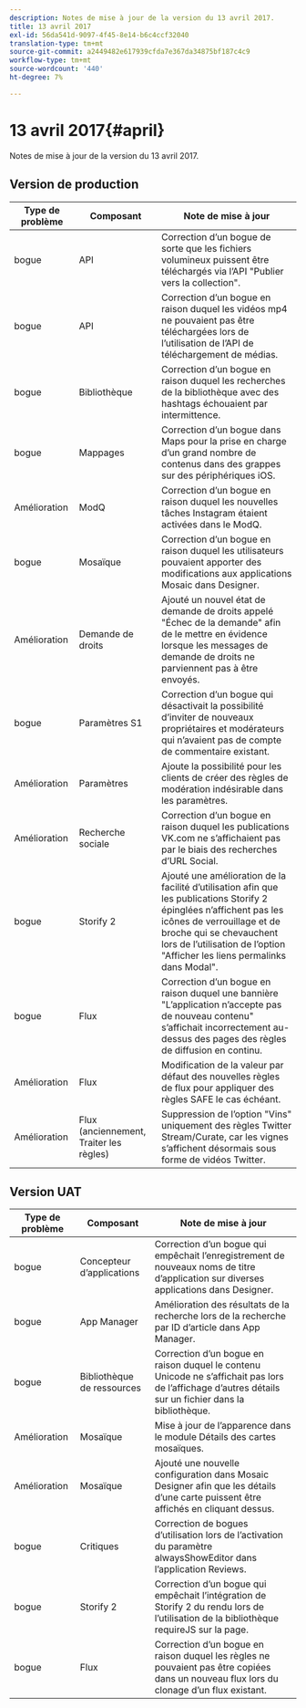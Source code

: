```yaml
---
description: Notes de mise à jour de la version du 13 avril 2017.
title: 13 avril 2017
exl-id: 56da541d-9097-4f45-8e14-b6c4ccf32040
translation-type: tm+mt
source-git-commit: a2449482e617939cfda7e367da34875bf187c4c9
workflow-type: tm+mt
source-wordcount: '440'
ht-degree: 7%

---
```


# 13 avril 2017{#april}

Notes de mise à jour de la version du 13 avril 2017.

## Version de production

| **Type de problème** | **Composant** | **Note de mise à jour** |
|---|---|---|
| bogue | API | Correction d’un bogue de sorte que les fichiers volumineux puissent être téléchargés via l’API &quot;Publier vers la collection&quot;. |
| bogue | API | Correction d’un bogue en raison duquel les vidéos mp4 ne pouvaient pas être téléchargées lors de l’utilisation de l’API de téléchargement de médias. |
| bogue | Bibliothèque | Correction d’un bogue en raison duquel les recherches de la bibliothèque avec des hashtags échouaient par intermittence. |
| bogue | Mappages | Correction d’un bogue dans Maps pour la prise en charge d’un grand nombre de contenus dans des grappes sur des périphériques iOS. |
| Amélioration | ModQ | Correction d’un bogue en raison duquel les nouvelles tâches Instagram étaient activées dans le ModQ. |
| bogue | Mosaïque | Correction d’un bogue en raison duquel les utilisateurs pouvaient apporter des modifications aux applications Mosaic dans Designer. |
| Amélioration | Demande de droits | Ajouté un nouvel état de demande de droits appelé &quot;Échec de la demande&quot; afin de le mettre en évidence lorsque les messages de demande de droits ne parviennent pas à être envoyés. |
| bogue | Paramètres S1 | Correction d’un bogue qui désactivait la possibilité d’inviter de nouveaux propriétaires et modérateurs qui n’avaient pas de compte de commentaire existant. |
| Amélioration | Paramètres | Ajoute la possibilité pour les clients de créer des règles de modération indésirable dans les paramètres. |
| Amélioration | Recherche sociale | Correction d’un bogue en raison duquel les publications VK.com ne s’affichaient pas par le biais des recherches d’URL Social. |
| bogue | Storify 2 | Ajouté une amélioration de la facilité d’utilisation afin que les publications Storify 2 épinglées n’affichent pas les icônes de verrouillage et de broche qui se chevauchent lors de l’utilisation de l’option &quot;Afficher les liens permalinks dans Modal&quot;. |
| bogue | Flux | Correction d’un bogue en raison duquel une bannière &quot;L’application n’accepte pas de nouveau contenu&quot; s’affichait incorrectement au-dessus des pages des règles de diffusion en continu. |
| Amélioration | Flux | Modification de la valeur par défaut des nouvelles règles de flux pour appliquer des règles SAFE le cas échéant. |
| Amélioration | Flux (anciennement, Traiter les règles) | Suppression de l’option &quot;Vins&quot; uniquement des règles Twitter Stream/Curate, car les vignes s’affichent désormais sous forme de vidéos Twitter. |

## Version UAT

| **Type de problème** | **Composant** | **Note de mise à jour** |
|---|---|---|
| bogue | Concepteur d’applications | Correction d’un bogue qui empêchait l’enregistrement de nouveaux noms de titre d’application sur diverses applications dans Designer. |
| bogue | App Manager | Amélioration des résultats de la recherche lors de la recherche par ID d’article dans App Manager. |
| bogue | Bibliothèque de ressources | Correction d’un bogue en raison duquel le contenu Unicode ne s’affichait pas lors de l’affichage d’autres détails sur un fichier dans la bibliothèque. |
| Amélioration | Mosaïque | Mise à jour de l’apparence dans le module Détails des cartes mosaïques. |
| Amélioration | Mosaïque | Ajouté une nouvelle configuration dans Mosaic Designer afin que les détails d’une carte puissent être affichés en cliquant dessus. |
| bogue | Critiques | Correction de bogues d’utilisation lors de l’activation du paramètre alwaysShowEditor dans l’application Reviews. |
| bogue | Storify 2 | Correction d’un bogue qui empêchait l’intégration de Storify 2 du rendu lors de l’utilisation de la bibliothèque requireJS sur la page. |
| bogue | Flux | Correction d’un bogue en raison duquel les règles ne pouvaient pas être copiées dans un nouveau flux lors du clonage d’un flux existant. |
